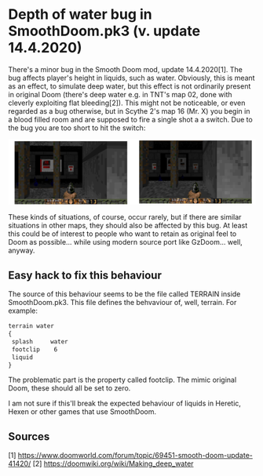 # Depth of water bug in SmoothDoom.pk3 (v. update 14.4.2020)

There's a minor bug in the Smooth Doom mod, update 14.4.2020[1]. The bug affects player's height in liquids, such as water. Obviously, this is meant as an effect, to simulate deep water, but this effect is not ordinarily present in original Doom (there's deep water e.g. in TNT's map 02, done with cleverly exploiting flat bleeding[2]). This might not be noticeable, or even regarded as a bug otherwise, but in Scythe 2's map 16 (Mr. X) you begin in a blood filled room and are supposed to fire a single shot a a switch. Due to the bug you are too short to hit the switch:

![Two images showing the relative difference in height when not using Smooth Doom vs. when using Smooth Doom](comparison.png)

These kinds of situations, of course, occur rarely, but if there are similar situations in other maps, they should also be affected by this bug. At least this could be of interest to people who want to retain as original feel to Doom as possible... while using modern source port like GzDoom... well, anyway. 

## Easy hack to fix this behaviour

The source of this behaviour seems to be the file called TERRAIN inside SmoothDoom.pk3. This file defines the behvaviour of, well, terrain. For example:

```
terrain	water
{
 splash 	water
 footclip	 6
 liquid
}
```

The problematic part is the property called footclip. The mimic original Doom, these should all be set to zero. 

I am not sure if this'll break the expected behaviour of liquids in Heretic, Hexen or other games that use SmoothDoom.

## Sources

[1] https://www.doomworld.com/forum/topic/69451-smooth-doom-update-41420/
[2] https://doomwiki.org/wiki/Making_deep_water
